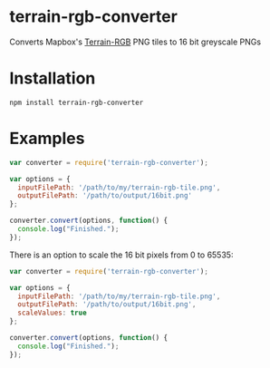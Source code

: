 # terrain-rgb-converter
Converts Mapbox's [Terrain-RGB](https://docs.mapbox.com/help/troubleshooting/access-elevation-data/) PNG tiles to 16 bit greyscale PNGs

# Installation

`npm install terrain-rgb-converter`


# Examples
```javascript
var converter = require('terrain-rgb-converter');

var options = {
  inputFilePath: '/path/to/my/terrain-rgb-tile.png',
  outputFilePath: '/path/to/output/16bit.png'
};

converter.convert(options, function() {
  console.log("Finished.");
});
```

There is an option to scale the 16 bit pixels from 0 to 65535:

```javascript
var converter = require('terrain-rgb-converter');

var options = {
  inputFilePath: '/path/to/my/terrain-rgb-tile.png',
  outputFilePath: '/path/to/output/16bit.png',
  scaleValues: true
};

converter.convert(options, function() {
  console.log("Finished.");
});
```